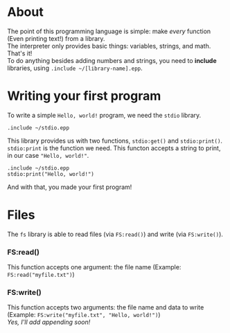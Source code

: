 # About
The point of this programming language is simple: make *every* function (Even printing text!) from a library.  
The interpreter only provides basic things: variables, strings, and math. That's it!  
To do anything besides adding numbers and strings, you need to **include** libraries, using `.include ~/[library-name].epp`.  

# Writing your first program
To write a simple `Hello, world!` program, we need the `stdio` library.  
```
.include ~/stdio.epp
```
This library provides us with two functions, `stdio:get()` and `stdio:print()`.  
`stdio:print` is the function we need. This functon accepts a string to print, in our case `"Hello, world!"`.  
```
.include ~/stdio.epp
stdio:print("Hello, world!")
```
And with that, you made your first program!

# Files
The `fs` library is able to read files (via `FS:read()`) and write (via `FS:write()`).  
### FS:read()
This function accepts one argument: the file name (Example: `FS:read("myfile.txt")`)
### FS:write()
This function accepts two arguments: the file name and data to write (Example: `FS:write("myfile.txt", "Hello, world!")`)  
*Yes, I'll add appending soon!*
